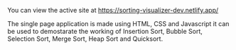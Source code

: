 You can view the active site at https://sorting-visualizer-dev.netlify.app/

The single page application is made using HTML, CSS and Javascript it can be used to demostarate the working of Insertion Sort, Bubble Sort, Selection Sort, Merge Sort, Heap Sort and Quicksort.
